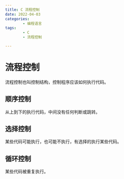 ```yaml
---
title: C 流程控制
date: 2022-04-03
categories:
        - 编程语言
tags:
        - C
        - 流程控制

---
```


# 流程控制

流程控制也叫控制结构，控制程序应该如何执行代码。

## 顺序控制

从上到下的执行代码，中间没有任何判断或跳转。

## 选择控制

某些代码可能执行，也可能不执行，有选择的执行某些代码。

## 循环控制

某些代码被重复执行。

